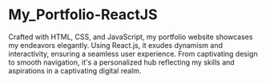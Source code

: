 # My_Portfolio-ReactJS
Crafted with HTML, CSS, and JavaScript, my portfolio website showcases my endeavors elegantly. Using React.js, it exudes dynamism and interactivity, ensuring a seamless user experience. From captivating design to smooth navigation, it's a personalized hub reflecting my skills and aspirations in a captivating digital realm.
